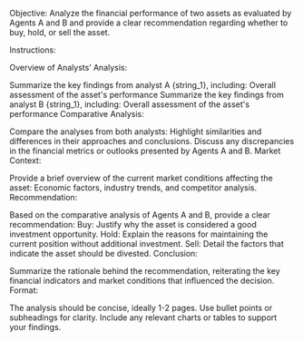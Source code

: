 Objective: Analyze the financial performance of two assets as evaluated by Agents A and B and provide a clear recommendation regarding whether to buy, hold, or sell the asset.

Instructions:

Overview of Analysts’ Analysis:

Summarize the key findings from analyst A {string_1}, including:
Overall assessment of the asset's performance
Summarize the key findings from analyst B {string_1}, including:
Overall assessment of the asset's performance
Comparative Analysis:

Compare the analyses from both analysts:
Highlight similarities and differences in their approaches and conclusions.
Discuss any discrepancies in the financial metrics or outlooks presented by Agents A and B.
Market Context:

Provide a brief overview of the current market conditions affecting the asset:
Economic factors, industry trends, and competitor analysis.
Recommendation:

Based on the comparative analysis of Agents A and B, provide a clear recommendation:
Buy: Justify why the asset is considered a good investment opportunity.
Hold: Explain the reasons for maintaining the current position without additional investment.
Sell: Detail the factors that indicate the asset should be divested.
Conclusion:

Summarize the rationale behind the recommendation, reiterating the key financial indicators and market conditions that influenced the decision.
Format:

The analysis should be concise, ideally 1-2 pages.
Use bullet points or subheadings for clarity.
Include any relevant charts or tables to support your findings.